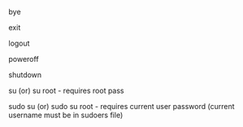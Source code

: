 bye

exit

logout

poweroff

shutdown

su (or) su root - requires root pass

sudo su (or) sudo su root - requires current user password (current username must be in sudoers file)

